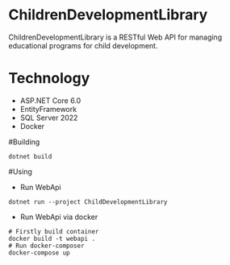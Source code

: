 # ChildrenDevelopmentLibrary
ChildrenDevelopmentLibrary is a RESTful Web API  for managing educational programs for child development. 
# Technology
- ASP.NET Core 6.0
- EntityFramework
- SQL Server 2022
- Docker

#Building 
```
dotnet build
```
#Using
- Run WebApi
```
dotnet run --project ChildDevelopmentLibrary
```
- Run WebApi via docker
```
# Firstly build container
docker build -t webapi .
# Run docker-composer
docker-compose up
```